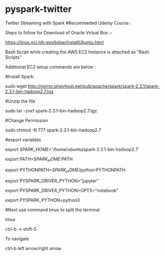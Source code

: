 # pyspark-twitter
Twitter Streaming with Spark
#Recommeded Udemy Course : 

Steps to follow for Download of Oracle Virtual Box :-

https://linus.nci.nih.gov/bdge/installUbuntu.html

Bash Script while creating the AWS EC2 Instance is attached as "Bash Scripts"

Additional EC2 setup commands are below :

#Install Spark:

sudo wget http://mirror.olnevhost.net/pub/apache/spark/spark-2.3.1/spark-2.3.1-bin-hadoop2.7.tgz

#Unzip the file

sudo tar -zvxf spark-2.3.1-bin-hadoop2.7.tgz

#Change Permission

sudo chmod -R 777 spark-2.3.1-bin-hadoop2.7

#export variables

export SPARK_HOME='/home/ubuntu/spark-2.3.1-bin-hadoop2.7'

export PATH=$SPARK_HOME:$PATH

export PYTHONPATH=$SPARK_HOME/python:$PYTHONPATH

export PYSPARK_DRIVER_PYTHON="jupyter"

export PYSPARK_DRIVER_PYTHON=OPTS="notebook"

export PYSPARK_PYTHON=python3

#Next use command tmux to split the terminal

tmux

ctrl-b -> shift-5

To navigate

ctrl-b left arrow/right arrow


